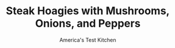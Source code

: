 ---
layout: ../../layouts/MarkdownPostLayout.astro
title: Steak Hoagies with Mushrooms, Onions, and Peppers
author: America's Test Kitchen
pubDate: 2023-03-15
description: "With our recipe, theres no need to run out to your local deli for this hot, toasty comfort food favorite."
image_url: https://res.cloudinary.com/hksqkdlah/image/upload/ar_1:1,c_fill,dpr_2.0,f_auto,fl_lossy.progressive.strip_profile,g_faces:auto,q_auto:low,w_344/6782_sfs-steak-hoagie-a-001
tags: ["Main Courses","Beef","Weeknight","Sandwiches","30-Minute Suppers"]
calories: 3145
protein: 47
carbohydrates: 36
fats: 
fiber: 2
ingredients: ["2 , strip steaks, about 1 inch thick",", Salt and pepper","2 tablespoons, olive oil","1 , onion, sliced thin","1 , red bell pepper, seeded and sliced thin","8 ounces, white mushrooms, sliced thin","1 tablespoon, steak sauce (such as A.1.)","1/2 teaspoon, dried oregano","4 , (6-inch) sub rolls, slit partially open lengthwise","6 ounces, thinly sliced Provolone deli cheese"]
serves: 4
time: "30 minutes"
instructions: ["Adjust oven rack to upper-middle position and heat oven to 450 degrees. Pat steak dry with paper towels and season with salt and pepper. Heat 1 tablespoon oil in large skillet over medium-high heat until just smoking. Cook steaks until well browned, 3 to 5 minutes per side. Transfer to plate and let rest 5 minutes, then slice thin against the grain.","Meanwhile, add remaining oil, onion, bell pepper, mushrooms, and 1/2 teaspoon salt to empty skillet and cook until vegetables are softened and golden brown, 8 to 10 minutes. Off heat, stir in steak sauce, oregano, and sliced steak until well combined.","Divide steak mixture among rolls and top with cheese. Arrange sandwiches on rimmed baking sheet and bake until cheese is melted and rolls are golden brown around edges, about 5 minutes. Serve."]
nutrition: ["811 mg Potassium","568 mg Phosphorus","364 mg Calcium","4 mg Iron","66 mg Magnesium","812 mg Sodium","7 mg Zinc","49 g Fat","10 mg Niacin (B3)","20 g Monounsaturated","3 g Polyunsaturated","21 mg Vitamin C","166 mg Cholesterol","19 g Saturated","2 g Fiber","45 µg Folic acid","48 µg Folate (food)","3 g Sugars","11 µg Vitamin K","209 g Water","36 g Carbs","117 µg Folate equivalent (total)","47 g Protein","1 mg Vitamin E","4 µg Vitamin B12","136 µg Vitamin A","786 kcal Energy","3145 calories"]
notes: "Sliced mozzarella or American cheese from the deli counter can be substituted for the provolone. To make cleanup easier, line the rimmed baking sheet with foil in step 3."
---